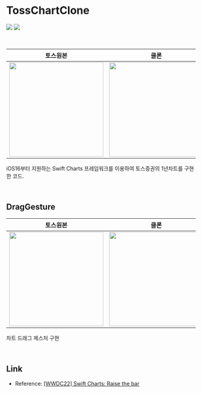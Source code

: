 # TossChartClone

<img src="https://img.shields.io/badge/Swift 5.7-f96e32?style=flat-square&logo=swift&logoColor=white"/> <img src="https://img.shields.io/badge/Xcode 14.0 beta 2-70a6e0?style=flat-square&logo=xcode&logoColor=white"/>

<br/>

|토스원본|클론|
|:---:|:---:|
|<img width="250" src="https://user-images.githubusercontent.com/75792767/176997846-492c5032-f4d1-40a4-b711-7befffc0e808.png">|<img width="250" src="https://user-images.githubusercontent.com/75792767/176997669-92f68318-f3b7-44de-aa79-5c3f8120d176.png">|

iOS16부터 지원하는 Swift Charts 프레임워크를 이용하여 토스증권의 1년차트를 구현한 코드.

<br/>

## DragGesture

|토스원본|클론|
|:---:|:---:|
|<img width="250" src="https://user-images.githubusercontent.com/75792767/176998033-fedbe479-3b62-4845-9818-187fdbf225aa.jpeg">|<img width="250" src="https://user-images.githubusercontent.com/75792767/176999034-1dec7c1b-5e74-4cae-a677-30673db6cff0.gif">|

차트 드래그 제스처 구현

<br/>

## Link
- Reference: [[WWDC22] Swift Charts: Raise the bar](https://developer.apple.com/videos/play/wwdc2022/10137/)
